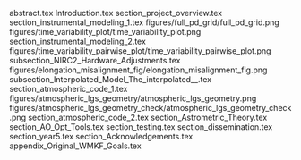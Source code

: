 abstract.tex
Introduction.tex
section_project_overview.tex
section_instrumental_modeling_1.tex
figures/full_pd_grid/full_pd_grid.png
figures/time_variability_plot/time_variability_plot.png
section_instrumental_modeling_2.tex 
figures/time_variability_pairwise_plot/time_variability_pairwise_plot.png
subsection_NIRC2_Hardware_Adjustments.tex
figures/elongation_misalignment_fig/elongation_misalignment_fig.png
subsection_Interpolated_Model_The_interpolated__.tex
section_atmospheric_code_1.tex
figures/atmospheric_lgs_geometry/atmospheric_lgs_geometry.png
figures/atmospheric_lgs_geometry_check/atmospheric_lgs_geometry_check.png
section_atmospheric_code_2.tex
section_Astrometric_Theory.tex
section_AO_Opt_Tools.tex
section_testing.tex
section_dissemination.tex
section_year5.tex
section_Acknowledgements.tex
appendix_Original_WMKF_Goals.tex
